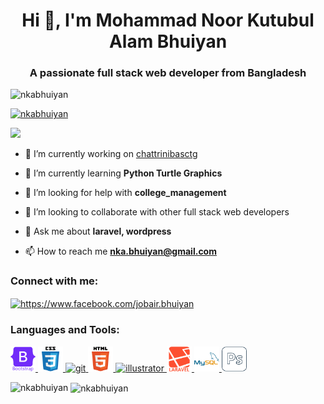 <h1 align="center">Hi 👋, I'm Mohammad Noor Kutubul Alam Bhuiyan</h1>
<h3 align="center">A passionate full stack web developer from Bangladesh</h3>

<p align="left"> <img src="https://komarev.com/ghpvc/?username=nkabhuiyan&label=Profile%20views&color=0e75b6&style=flat" alt="nkabhuiyan" /> </p>

<p align="left"> <a href="https://github.com/ryo-ma/github-profile-trophy"><img src="https://github-profile-trophy.vercel.app/?username=nkabhuiyan" alt="nkabhuiyan" /></a> </p>
<p align="left"> <img src="https://www.facebook.com/photo/?fbid=2833169600072785&set=a.575976532458781" /> </p>

- 🔭 I’m currently working on [chattrinibasctg](chattrinibasctg.com)

- 🌱 I’m currently learning **Python Turtle Graphics**

- 🤝 I’m looking for help with **college_management**
  
- 👯 I’m looking to collaborate with other full stack web developers

- 💬 Ask me about **laravel, wordpress**

- 📫 How to reach me **nka.bhuiyan@gmail.com**

<h3 align="left">Connect with me:</h3>
<p align="left">
<a href="https://fb.com/https://www.facebook.com/jobair.bhuiyan" target="blank"><img align="center" src="https://raw.githubusercontent.com/rahuldkjain/github-profile-readme-generator/master/src/images/icons/Social/facebook.svg" alt="https://www.facebook.com/jobair.bhuiyan" height="30" width="40" /></a>
</p>

<h3 align="left">Languages and Tools:</h3>
<p align="left"> <a href="https://getbootstrap.com" target="_blank" rel="noreferrer"> <img src="https://raw.githubusercontent.com/devicons/devicon/master/icons/bootstrap/bootstrap-plain-wordmark.svg" alt="bootstrap" width="40" height="40"/> </a> <a href="https://www.w3schools.com/css/" target="_blank" rel="noreferrer"> <img src="https://raw.githubusercontent.com/devicons/devicon/master/icons/css3/css3-original-wordmark.svg" alt="css3" width="40" height="40"/> </a> <a href="https://git-scm.com/" target="_blank" rel="noreferrer"> <img src="https://www.vectorlogo.zone/logos/git-scm/git-scm-icon.svg" alt="git" width="40" height="40"/> </a> <a href="https://www.w3.org/html/" target="_blank" rel="noreferrer"> <img src="https://raw.githubusercontent.com/devicons/devicon/master/icons/html5/html5-original-wordmark.svg" alt="html5" width="40" height="40"/> </a> <a href="https://www.adobe.com/in/products/illustrator.html" target="_blank" rel="noreferrer"> <img src="https://www.vectorlogo.zone/logos/adobe_illustrator/adobe_illustrator-icon.svg" alt="illustrator" width="40" height="40"/> </a> <a href="https://laravel.com/" target="_blank" rel="noreferrer"> <img src="https://raw.githubusercontent.com/devicons/devicon/master/icons/laravel/laravel-plain-wordmark.svg" alt="laravel" width="40" height="40"/> </a> <a href="https://www.mysql.com/" target="_blank" rel="noreferrer"> <img src="https://raw.githubusercontent.com/devicons/devicon/master/icons/mysql/mysql-original-wordmark.svg" alt="mysql" width="40" height="40"/> </a> <a href="https://www.photoshop.com/en" target="_blank" rel="noreferrer"> <img src="https://raw.githubusercontent.com/devicons/devicon/master/icons/photoshop/photoshop-line.svg" alt="photoshop" width="40" height="40"/> </a> </p>

<p><img align="left" src="https://github-readme-stats.vercel.app/api/top-langs?username=nkabhuiyan&show_icons=true&locale=en&layout=compact" alt="nkabhuiyan" /></p>

<p>&nbsp;<img align="center" src="https://github-readme-stats.vercel.app/api?username=nkabhuiyan&show_icons=true&locale=en" alt="nkabhuiyan" /></p>


